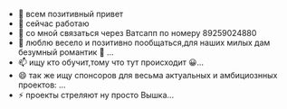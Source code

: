 - 👋 всем позитивный привет 
- 👀 сейчас работаю 
- 🌱 со мной связаться через Ватсапп по номеру 89259024880
- 💞️ люблю весело и позитивно пообщаться,для наших милых дам безумный романтик 🥰 ...
- 📫 ищу кто обучит,тому что тут происходит 😀...
- 😄 так же ищу спонсоров для весьма актуальных и амбициознных проектов: ...
- ⚡ проекты стреляют ну просто Вышка...
  

<!---
ukladnikov156/ukladnikov156 is a ✨ special ✨ repository because its `README.md` (this file) appears on your GitHub profile.
You can click the Preview link to take a look at your changes.
--->
